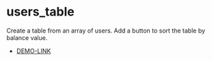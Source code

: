 # users_table

Create a table from an array of users.
Add a button to sort the table by balance value.

- [DEMO-LINK](https://mikhail-88.github.io/users_table/)